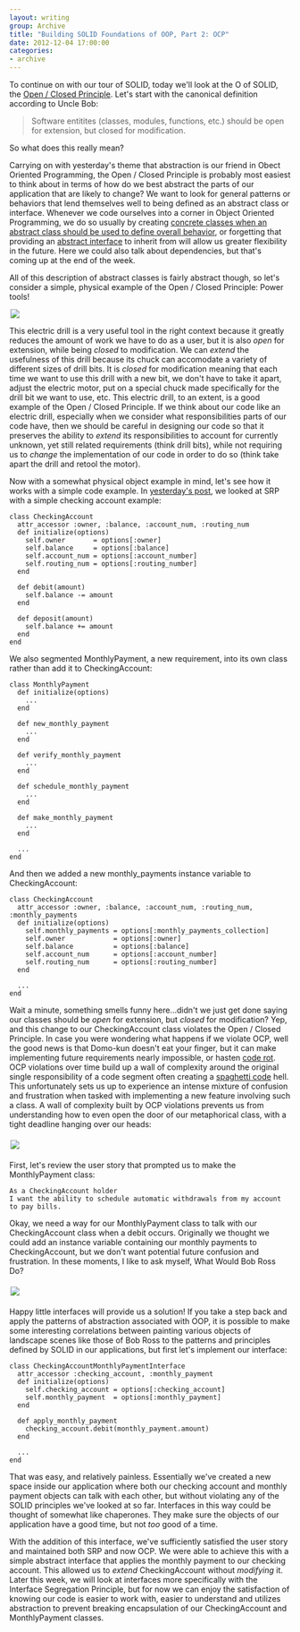 ```yaml
---
layout: writing
group: Archive
title: "Building SOLID Foundations of OOP, Part 2: OCP"
date: 2012-12-04 17:00:00
categories:
- archive
---
```


To continue on with our tour of SOLID, today we'll look at the O of SOLID, the [Open / Closed Principle](https://docs.google.com/a/8thlight.com/file/d/0BwhCYaYDn8EgN2M5MTkwM2EtNWFkZC00ZTI3LWFjZTUtNTFhZGZiYmUzODc1/edit?hl=en). Let's start with the canonical definition according to Uncle Bob:

> Software entitites (classes, modules, functions, etc.) should be open for extension, but closed for modification.

So what does this really mean?

Carrying on with yesterday's theme that abstraction is our friend in Obect Oriented Programming, the Open / Closed Principle is probably most easiest to think about in terms of how do we best abstract the parts of our application that are likely to change? We want to look for general patterns or behaviors that lend themselves well to being defined as an abstract class or interface. Whenever we code ourselves into a corner in Object Oriented Programming, we do so usually by creating [concrete classes when an abstract class should be used to define overall behavior](http://docs.oracle.com/javase/tutorial/java/IandI/abstract.html), or forgetting that providing an [abstract interface](http://www.differencebetween.com/difference-between-abstract-class-and-vs-concrete-class/) to inherit from will allow us greater flexibility in the future. Here we could also talk about dependencies, but that's coming up at the end of the week.

All of this description of abstract classes is fairly abstract though, so let's consider a simple, physical example of the Open / Closed Principle: Power tools!

[<div style="width: 500px; margin: auto;"><img src='http://www.bookshelfboyfriend.com/wp-content/uploads/2011/10/569drill-diagram-4.jpg' /></div>](http://www.bookshelfboyfriend.com/wp-content/uploads/2011/10/569drill-diagram-4.jpg)

This electric drill is a very useful tool in the right context because it greatly reduces the amount of work we have to do as a user, but it is also _open_ for extension, while being _closed_ to modification. We can _extend_ the usefulness of this drill because its chuck can accomodate a variety of different sizes of drill bits. It is _closed_ for modification meaning that each time we want to use this drill with a new bit, we don't have to take it apart, adjust the electric motor, put on a special chuck made specifically for the drill bit we want to use, etc. This electric drill, to an extent, is a good example of the Open / Closed Principle. If we think about our code like an electric drill, especially when we consider what responsibilities parts of our code have, then we should be careful in designing our code so that it preserves the ability to _extend_ its responsibilities to account for currently unknown, yet still related requirements (think drill bits), while not requiring us to _change_ the implementation of our code in order to do so (think take apart the drill and retool the motor).

Now with a somewhat physical object example in mind, let's see how it works with a simple code example. In [yesterday's post](http://selfless-singleton.rickwinfrey.com/2012/12/03/building-solid-foundations-of-oop/), we looked at SRP with a simple checking account example:

    class CheckingAccount
      attr_accessor :owner, :balance, :account_num, :routing_num
      def initialize(options)
        self.owner       = options[:owner]
        self.balance     = options[:balance]
        self.account_num = options[:account_number]
        self.routing_num = options[:routing_number]
      end

      def debit(amount)
        self.balance -= amount
      end

      def deposit(amount)
        self.balance += amount
      end
    end

We also segmented MonthlyPayment, a new requirement, into its own class rather than add it to CheckingAccount:

    class MonthlyPayment
      def initialize(options)
        ...
      end

      def new_monthly_payment
        ...
      end

      def verify_monthly_payment
        ...
      end

      def schedule_monthly_payment
        ...
      end

      def make_monthly_payment
        ...
      end

      ...
    end

And then we added a new monthly_payments instance variable to CheckingAccount:

    class CheckingAccount
      attr_accessor :owner, :balance, :account_num, :routing_num, :monthly_payments
      def initialize(options)
        self.monthly_payments = options[:monthly_payments_collection]
        self.owner            = options[:owner]
        self.balance          = options[:balance]
        self.account_num      = options[:account_number]
        self.routing_num      = options[:routing_number]
      end

      ...
    end

Wait a minute, something smells funny here...didn't we just get done saying our classes should be _open_ for extension, but _closed_ for modification? Yep, and this change to our CheckingAccount class violates the Open / Closed Principle. In case you were wondering what happens if we violate OCP, well the good news is that Domo-kun doesn't eat your finger, but it can make implementing future requirements nearly impossible, or hasten [code rot](http://en.wikipedia.org/wiki/Software_rot). OCP violations over time build up a wall of complexity around the original single responsibility of a code segment often creating a [spaghetti code](http://en.wikipedia.org/wiki/Spaghetti_code) hell. This unfortunately sets us up to experience an intense mixture of confusion and frustration when tasked with implementing a new feature involving such a class. A wall of complexity built by OCP violations prevents us from understanding how to even open the door of our metaphorical class, with a tight deadline hanging over our heads:

[<div style="width: 500px; margin: 20px auto;"><img src="http://www.urban75.org/blog/images/brixton-riot-aftermath-26.jpg" /></div>](http://www.urban75.org/blog/images/brixton-riot-aftermath-26.jpg)

First, let's review the user story that prompted us to make the MonthlyPayment class:

    As a CheckingAccount holder
    I want the ability to schedule automatic withdrawals from my account to pay bills.

Okay, we need a way for our MonthlyPayment class to talk with our CheckingAccount class when a debit occurs. Originally we thought we could add an instance variable containing our monthly payments to CheckingAccount, but we don't want potential future confusion and frustration. In these moments, I like to ask myself, What Would Bob Ross Do?

[<div style="width: 500px; margin: 20px auto;"><img src="http://dl.dropbox.com/u/19042234/happy-little-trees.png" /></div>](http://dl.dropbox.com/u/19042234/happy-little-trees.png)

Happy little interfaces will provide us a solution! If you take a step back and apply the patterns of abstraction associated with OOP, it is possible to make some interesting correlations between painting various objects of landscape scenes like those of Bob Ross to the patterns and principles defined by SOLID in our applications, but first let's implement our interface:

    class CheckingAccountMonthlyPaymentInterface
      attr_accessor :checking_account, :monthly_payment
      def initialize(options)
        self.checking_account = options[:checking_account]
        self.monthly_payment  = options[:monthly_payment]
      end

      def apply_monthly_payment
        checking_account.debit(monthly_payment.amount)
      end

      ...
    end

That was easy, and relatively painless. Essentially we've created a new space inside our application where both our checking account and monthly payment objects can talk with each other, but without violating any of the SOLID principles we've looked at so far. Interfaces in this way could be thought of somewhat like chaperones. They make sure the objects of our application have a good time, but not _too_ good of a time.

With the addition of this interface, we've sufficiently satisfied the user story and maintained both SRP and now OCP. We were able to achieve this with a simple abstract interface that applies the monthly payment to our checking account. This allowed us to _extend_ CheckingAccount without _modifying_ it. Later this week, we will look at interfaces more specifically with the Interface Segregation Principle, but for now we can enjoy the satisfaction of knowing our code is easier to work with, easier to understand and utilizes abstraction to prevent breaking encapsulation of our CheckingAccount and MonthlyPayment classes.
